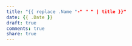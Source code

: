 ```yaml
---
title: "{{ replace .Name "-" " " | title }}"
date: {{ .Date }}
draft: true
comments: true
share: true  
---
```



